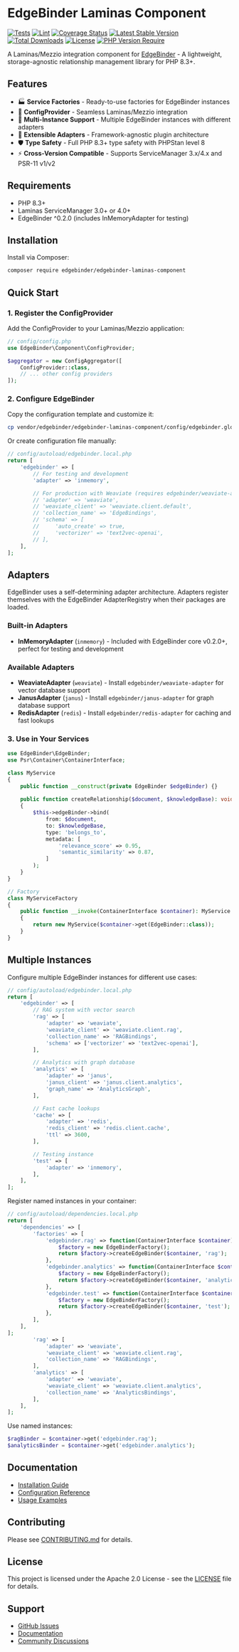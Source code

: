 # EdgeBinder Laminas Component

[![Tests](https://github.com/EdgeBinder/edgebinder-laminas-component/workflows/Tests/badge.svg)](https://github.com/EdgeBinder/edgebinder-laminas-component/actions?query=workflow%3ATests)
[![Lint](https://github.com/EdgeBinder/edgebinder-laminas-component/workflows/Lint/badge.svg)](https://github.com/EdgeBinder/edgebinder-laminas-component/actions?query=workflow%3ALint)
[![Coverage Status](https://codecov.io/gh/EdgeBinder/edgebinder-laminas-component/branch/main/graph/badge.svg)](https://codecov.io/gh/EdgeBinder/edgebinder-laminas-component)
[![Latest Stable Version](https://poser.pugx.org/edgebinder/edgebinder-laminas-component/v/stable)](https://packagist.org/packages/edgebinder/edgebinder-laminas-component)
[![Total Downloads](https://poser.pugx.org/edgebinder/edgebinder-laminas-component/downloads)](https://packagist.org/packages/edgebinder/edgebinder-laminas-component)
[![License](https://poser.pugx.org/edgebinder/edgebinder-laminas-component/license)](https://packagist.org/packages/edgebinder/edgebinder-laminas-component)
[![PHP Version Require](https://poser.pugx.org/edgebinder/edgebinder-laminas-component/require/php)](https://packagist.org/packages/edgebinder/edgebinder-laminas-component)

A Laminas/Mezzio integration component for [EdgeBinder](https://github.com/EdgeBinder/edgebinder) - A lightweight, storage-agnostic relationship management library for PHP 8.3+.

## Features

- 🏭 **Service Factories** - Ready-to-use factories for EdgeBinder instances
- 🔧 **ConfigProvider** - Seamless Laminas/Mezzio integration
- 🎯 **Multi-Instance Support** - Multiple EdgeBinder instances with different adapters
- 🔌 **Extensible Adapters** - Framework-agnostic plugin architecture
- 🛡️ **Type Safety** - Full PHP 8.3+ type safety with PHPStan level 8
- ⚡ **Cross-Version Compatible** - Supports ServiceManager 3.x/4.x and PSR-11 v1/v2

## Requirements

- PHP 8.3+
- Laminas ServiceManager 3.0+ or 4.0+
- EdgeBinder ^0.2.0 (includes InMemoryAdapter for testing)

## Installation

Install via Composer:

```bash
composer require edgebinder/edgebinder-laminas-component
```

## Quick Start

### 1. Register the ConfigProvider

Add the ConfigProvider to your Laminas/Mezzio application:

```php
// config/config.php
use EdgeBinder\Component\ConfigProvider;

$aggregator = new ConfigAggregator([
    ConfigProvider::class,
    // ... other config providers
]);
```

### 2. Configure EdgeBinder

Copy the configuration template and customize it:

```bash
cp vendor/edgebinder/edgebinder-laminas-component/config/edgebinder.global.php.dist config/autoload/edgebinder.local.php
```

Or create configuration file manually:

```php
// config/autoload/edgebinder.local.php
return [
    'edgebinder' => [
        // For testing and development
        'adapter' => 'inmemory',

        // For production with Weaviate (requires edgebinder/weaviate-adapter)
        // 'adapter' => 'weaviate',
        // 'weaviate_client' => 'weaviate.client.default',
        // 'collection_name' => 'EdgeBindings',
        // 'schema' => [
        //     'auto_create' => true,
        //     'vectorizer' => 'text2vec-openai',
        // ],
    ],
];
```

## Adapters

EdgeBinder uses a self-determining adapter architecture. Adapters register themselves with the EdgeBinder AdapterRegistry when their packages are loaded.

### Built-in Adapters

- **InMemoryAdapter** (`inmemory`) - Included with EdgeBinder core v0.2.0+, perfect for testing and development

### Available Adapters

- **WeaviateAdapter** (`weaviate`) - Install `edgebinder/weaviate-adapter` for vector database support
- **JanusAdapter** (`janus`) - Install `edgebinder/janus-adapter` for graph database support
- **RedisAdapter** (`redis`) - Install `edgebinder/redis-adapter` for caching and fast lookups

### 3. Use in Your Services

```php
use EdgeBinder\EdgeBinder;
use Psr\Container\ContainerInterface;

class MyService
{
    public function __construct(private EdgeBinder $edgeBinder) {}
    
    public function createRelationship($document, $knowledgeBase): void
    {
        $this->edgeBinder->bind(
            from: $document,
            to: $knowledgeBase,
            type: 'belongs_to',
            metadata: [
                'relevance_score' => 0.95,
                'semantic_similarity' => 0.87,
            ]
        );
    }
}

// Factory
class MyServiceFactory
{
    public function __invoke(ContainerInterface $container): MyService
    {
        return new MyService($container->get(EdgeBinder::class));
    }
}
```

## Multiple Instances

Configure multiple EdgeBinder instances for different use cases:

```php
// config/autoload/edgebinder.local.php
return [
    'edgebinder' => [
        // RAG system with vector search
        'rag' => [
            'adapter' => 'weaviate',
            'weaviate_client' => 'weaviate.client.rag',
            'collection_name' => 'RAGBindings',
            'schema' => ['vectorizer' => 'text2vec-openai'],
        ],

        // Analytics with graph database
        'analytics' => [
            'adapter' => 'janus',
            'janus_client' => 'janus.client.analytics',
            'graph_name' => 'AnalyticsGraph',
        ],

        // Fast cache lookups
        'cache' => [
            'adapter' => 'redis',
            'redis_client' => 'redis.client.cache',
            'ttl' => 3600,
        ],

        // Testing instance
        'test' => [
            'adapter' => 'inmemory',
        ],
    ],
];
```

Register named instances in your container:

```php
// config/autoload/dependencies.local.php
return [
    'dependencies' => [
        'factories' => [
            'edgebinder.rag' => function(ContainerInterface $container) {
                $factory = new EdgeBinderFactory();
                return $factory->createEdgeBinder($container, 'rag');
            },
            'edgebinder.analytics' => function(ContainerInterface $container) {
                $factory = new EdgeBinderFactory();
                return $factory->createEdgeBinder($container, 'analytics');
            },
            'edgebinder.test' => function(ContainerInterface $container) {
                $factory = new EdgeBinderFactory();
                return $factory->createEdgeBinder($container, 'test');
            },
        ],
    ],
];
        'rag' => [
            'adapter' => 'weaviate',
            'weaviate_client' => 'weaviate.client.rag',
            'collection_name' => 'RAGBindings',
        ],
        'analytics' => [
            'adapter' => 'weaviate',
            'weaviate_client' => 'weaviate.client.analytics',
            'collection_name' => 'AnalyticsBindings',
        ],
    ],
];
```

Use named instances:

```php
$ragBinder = $container->get('edgebinder.rag');
$analyticsBinder = $container->get('edgebinder.analytics');
```

## Documentation

- [Installation Guide](docs/INSTALLATION.md)
- [Configuration Reference](docs/CONFIGURATION.md)
- [Usage Examples](docs/EXAMPLES.md)

## Contributing

Please see [CONTRIBUTING.md](CONTRIBUTING.md) for details.

## License

This project is licensed under the Apache 2.0 License - see the [LICENSE](LICENSE) file for details.

## Support

- [GitHub Issues](https://github.com/EdgeBinder/edgebinder-laminas-component/issues)
- [Documentation](https://edgebinder.dev/docs)
- [Community Discussions](https://github.com/EdgeBinder/edgebinder-laminas-component/discussions)
